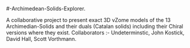 #-Archimedean-Solids-Explorer.

A collaborative project to present exact 3D vZome models of the 13  Archimedian-Solids and their duals (Catalan solids) including their Chiral versions where they exist.
Collaborators :- Undeterminstic, John Kostick, David Hall, Scott Vorthmann.
